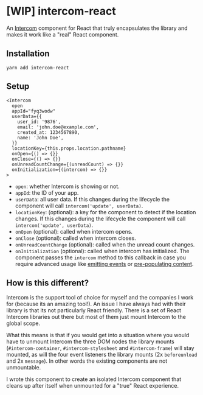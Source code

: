 # [WIP] intercom-react

An [Intercom](http://intercom.com/) component for React that truly encapsulates the library and makes it work like a "real" React component.

## Installation

```
yarn add intercom-react
```

## Setup

```tsx
<Intercom
  open
  appId="fyq3wodw"
  userData={{
    user_id: '9876',
    email: 'john.doe@example.com',
    created_at: 1234567890,
    name: 'John Doe',
  }}
  locationKey={this.props.location.pathname}
  onOpen={() => {}}
  onClose={() => {}}
  onUnreadCountChange={(unreadCount) => {}}
  onInitialization={(intercom) => {}}
>
```

* `open`: whether Intercom is showing or not.
* `appId`: the ID of your app.
* `userData`: all user data. If this changes during the lifecycle the component will call `intercom('update', userData)`.
* `locationKey`: (optional): a key for the component to detect if the location changes. If this changes during the lifecycle the component will call `intercom('update', userData)`.
* `onOpen` (optional): called when intercom opens.
* `onClose` (optional): called when intercom closes.
* `onUnreadCountChange` (optional): called when the unread count changes.
* `onInitialization` (optional): called when intercom has initialized. The component passes the `intercom` method to this callback in case you require advanced usage like [emitting events](https://developers.intercom.com/docs/intercom-javascript#section-intercomtrackevent) or [pre-populating content](https://developers.intercom.com/docs/intercom-javascript#section-intercomshownewmessage).

## How is this different?

Intercom is the support tool of choice for myself and the companies I work for (because its an amazing tool!). An issue I have always had with their library is that its not particularly React friendly. There is a set of React Intercom libraries out there but most of them just mount Intercom to the global scope.

What this means is that if you would get into a situation where you would have to unmount Intercom the three DOM nodes the library mounts (`#intercom-container`, `#intercom-stylesheet` and `#intercom-frame`) will stay mounted, as will the four event listeners the library mounts (2x `beforeunload` and 2x `message`). In other words the existing components are not unmountable.

I wrote this component to create an isolated Intercom component that cleans up after itself when unmounted for a "true" React experience.
